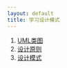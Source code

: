 ```yaml
---
layout: default
title: 学习设计模式
---
```


1. [UML类图](docs/UML类图.md)
2. [设计原则](docs/设计原则.md)
3. [设计模式](docs/设计模式.md)